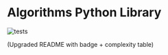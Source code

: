 # Algorithms Python Library

![tests](https://github.com/kellyankrah/algorithms-python-library/actions/workflows/tests.yml/badge.svg)

(Upgraded README with badge + complexity table)